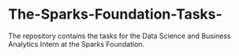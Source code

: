 # The-Sparks-Foundation-Tasks-
The repository contains the tasks for the Data Science and Business Analytics Intern at the Sparks Foundation. 
